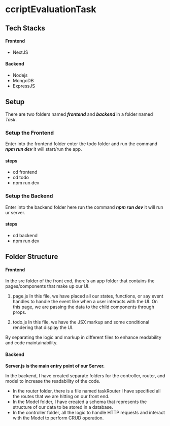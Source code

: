 # ccriptEvaluationTask
## Tech Stacks
#### Frontend
- NextJS
#### Backend 
- Nodejs
- MongoDB
- ExpressJS

## Setup 

There are two folders named **_frontend_**  and **_backend_** in a folder named _Task_. 

### Setup the Frontend

Enter into the frontend folder enter the todo folder and run the command **_npm run dev_** it will start/run the app.
#### **steps**
- cd frontend
- cd todo
- npm run dev

### Setup the Backend

Enter into the backend folder here run the command **_npm run dev_** it will run ur server.
#### **steps**
- cd backend
- npm run dev

## Folder Structure

#### Frontend

In the src folder of the front end, there's an app folder that contains the pages/components that make up our UI.

1) page.js
  In this file, we have placed all our states, functions, or say event handles to handle the event like when a user interacts with the UI. On this page, we are passing the data to the child components through props. 

3) todo.js
  In this file, we have the JSX markup and some conditional rendering that display the UI.

 By separating the logic and markup in different files to enhance readability and code maintainability.


#### Backend

**Server.js is the main entry point of our Server.**

In the backend, I have created separate folders for the controller, router, and model to increase the readability of the code. 

- In the router folder, there is a file named taskRouter I have specified all the routes that we are hitting on our front end.
- In the Model folder, I have created a schema that represents the structure of our data to be stored in a database.
- In the controller folder, all the logic to handle HTTP requests and interact with the Model to perform CRUD operation.
